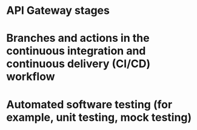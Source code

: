 # API Gateway stages

# Branches and actions in the continuous integration and continuous delivery (CI/CD) workflow

# Automated software testing (for example, unit testing, mock testing)
